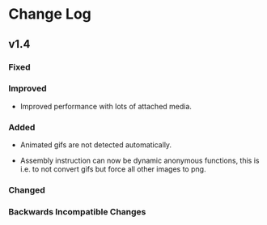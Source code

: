 # Change Log

## v1.4

### Fixed

### Improved

- Improved performance with lots of attached media.

### Added

- Animated gifs are not detected automatically.

- Assembly instruction can now be dynamic anonymous functions, this is i.e.
  to not convert gifs but force all other images to png.

### Changed

### Backwards Incompatible Changes

